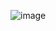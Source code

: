 ![image](https://github.com/pExola/IphoneModels/assets/150298273/4856b67d-f762-4ef8-ad25-ac50fb2b8118)
